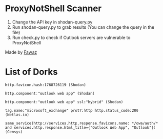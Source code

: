# ProxyNotShell Scanner

1. Change the API key in shodan-query.py
2. Run shodan-query.py to grab results (You can change the query in the file)
3. Run check.py to check if Outlook servers are vulnerable to ProxyNotShell

Made by [Fawaz](https://www.twitter.com/q8fawazo)

# List of Dorks

` http.favicon.hash:1768726119 (Shodan) `

` http.component:"outlook web app" (Shodan) `

` http.component:"outlook web app" ssl:"hybrid" (Shodan) `

` tag.name:"microsoft_exchange" prot7:http http.status_code:200 (Netlas.io) `

` same_service(http://services.http.response.favicons.name: */owa/auth/* and services.http.response.html_title={"Outlook Web App", "Outlook"}) (Censys) `
